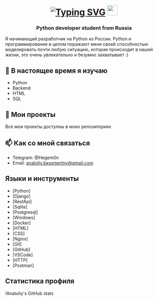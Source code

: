 <h1 align="center"> <a href="https://git.io/typing-svg"><img src="https://readme-typing-svg.herokuapp.com?font=Fira+Code&weight=700&size=22&pause=1000&color=31F738&center=true&random=false&width=435&lines=Hi+there%2C+I'm+Anatolii!" alt="Typing SVG" /></a>
<img src="https://github.com/blackcater/blackcater/raw/main/images/Hi.gif" height="32"/></h1>
<h3 align="center">Python developer student from Russia</h3>
Я начинающий разработчик на Python из России. Python и программирование в целом поражают меня своей способностью моделировать почти любую ситуацию, которая происходит в нашей жизни, это очень увлекательно и безумно захватывает :)

## 🌱 В настоящее время я изучаю
- Python
- Backend
- HTML
- SQL

## 📂 Мои проекты
Все мои проекты доступны в моих репозиториях

## 📫 Как со мной связаться
- Telegram: @Hegem0n
- Email: anatoliy.bessmertny@gmail.com

## Языки и инструменты
- [Python]
- [Django]
- [RestApi]
- [Sqlite]
- [Postgresql]
- [Windows]
- [Docker]
- [HTML]
- [CSS]
- [Nginx]
- [Git]
- [GitHub]
- [VSCode]
- [HTTP]
- [Postman]
  
## Статистика профиля
!Anatoliy's GitHub stats
